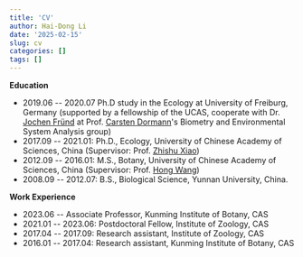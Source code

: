 ```yaml
---
title: 'CV'
author: Hai-Dong Li
date: '2025-02-15'
slug: cv
categories: []
tags: []
---
```



**Education**       
- 2019.06 -- 2020.07 Ph.D study in the Ecology at University of Freiburg, Germany 
(supported by a fellowship of the UCAS, cooperate with Dr. [Jochen Fründ](https://jochenfruend.wordpress.com) at 
Prof. [Carsten Dormann](https://www.biom.uni-freiburg.de/mitarbeiter/dormann)'s Biometry and Environmental System Analysis group)
- 2017.09 -- 2021.01: Ph.D., Ecology, University of Chinese Academy of Sciences, China (Supervisor: Prof. [Zhishu Xiao](https://www.researchgate.net/profile/Xiao-Zhishu))
- 2012.09 -- 2016.01: M.S., Botany, University of Chinese Academy of Sciences, China (Supervisor: Prof. [Hong Wang](http://groups.english.kib.cas.cn/klpb/wh/))
- 2008.09 -- 2012.07: B.S., Biological Science, Yunnan University, China.

**Work Experience**
- 2023.06 -- Associate Professor, Kunming Institute of Botany, CAS
- 2021.01 -- 2023.06: Postdoctoral Fellow, Institute of Zoology, CAS
- 2017.04 -- 2017.09: Research assistant, Institute of Zoology, CAS
- 2016.01 -- 2017.04: Research assistant, Kunming Institute of Botany, CAS


